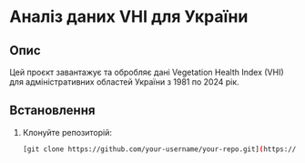 # Аналіз даних VHI для України

## Опис
Цей проєкт завантажує та обробляє дані Vegetation Health Index (VHI) для адміністративних областей України з 1981 по 2024 рік.

## Встановлення
1. Клонуйте репозиторій:
   ```bash
   [git clone https://github.com/your-username/your-repo.git](https://github.com/AVATAR1936/pythonProject-AD_labs.git)
